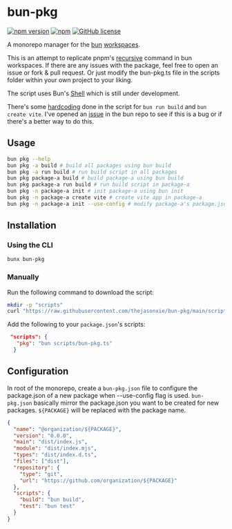 # bun-pkg

[![npm version](https://badge.fury.io/js/bun-pkg.svg)](https://badge.fury.io/js/bun-pkg)
[![npm](https://img.shields.io/npm/dt/bun-pkg.svg)](https://www.npmjs.com/package/bun-pkg)
[![GitHub license](https://img.shields.io/badge/license-MIT-blue.svg)](https://raw.githubusercontent.com/brunobasto/bun-pkg/master/LICENSE)

A monorepo manager for the [bun](https://bun.sh/) [workspaces](https://bun.sh/docs/install/workspaces).

This is an attempt to replicate pnpm's [recursive](https://pnpm.io/cli/recursive) command in bun workspaces. If there are any issues with the package, feel free to open an issue or fork & pull request. Or just modify the bun-pkg.ts file in the scripts folder within your own project to your liking.

The script uses Bun's [Shell](https://bun.sh/docs/runtime/shell) which is still under development.

There's some [hardcoding](https://github.com/thejasonxie/bun-pkg/blob/main/scripts/bun-pkg.ts#L107) done in the script for `bun run build` and `bun create vite`. I've opened an [issue](https://github.com/oven-sh/bun/issues/9324) in the bun repo to see if this is a bug or if there's a better way to do this.

## Usage

```bash
bun pkg --help
bun pkg -a build # build all packages using bun build
bun pkg -a run build # run build script in all packages
bun pkg package-a build # build package-a using bun build
bun pkg package-a run build # run build script in package-a
bun pkg -n package-a init # init package-a using bun init
bun pkg -n package-a create vite # create vite app in package-a
bun pkg -n package-a init --use-config # modify package-a's package.json using bun-pkg.json, see configuration section

```

## Installation

### Using the CLI

```bash
bunx bun-pkg
```

### Manually

Run the following command to download the script:

```bash
mkdir -p "scripts"
curl "https://raw.githubusercontent.com/thejasonxie/bun-pkg/main/scripts/bun-pkg.ts" > "scripts/bun-pkg.ts"
```

Add the following to your `package.json`'s scripts:

```json
 "scripts": {
   "pkg": "bun scripts/bun-pkg.ts"
  }
```

## Configuration

In root of the monorepo, create a `bun-pkg.json` file to configure the package.json of a new package when --use-config flag is used.
`bun-pkg.json` basically mirror the package.json you want to be created for new packages.
`${PACKAGE}` will be replaced with the package name.

```json
{
  "name": "@organization/${PACKAGE}",
  "version": "0.0.0",
  "main": "dist/index.js",
  "module": "dist/index.mjs",
  "types": "dist/index.d.ts",
  "files": ["dist"],
  "repository": {
    "type": "git",
    "url": "https://github.com/organization/${PACKAGE}"
  },
  "scripts": {
    "build": "bun build",
    "test": "bun test"
  }
}
```
